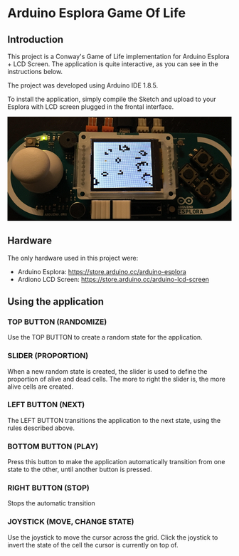# Arduino Esplora Game Of Life

## Introduction
This project is a Conway's Game of Life implementation for Arduino Esplora + LCD Screen. The application is quite interactive, as you can see in the instructions below.

The project was developed using Arduino IDE 1.8.5.

To install the application, simply compile the Sketch and upload to your Esplora with LCD screen plugged in the frontal interface.

![Arduino Esplora with Game of Life running](./image.png)

## Hardware
The only hardware used in this project were:
* Arduino Esplora: https://store.arduino.cc/arduino-esplora
* Ardiono LCD Screen: https://store.arduino.cc/arduino-lcd-screen

## Using the application

### TOP BUTTON (RANDOMIZE)
Use the TOP BUTTON to create a random state for the application.

### SLIDER (PROPORTION)
When a new random state is created, the slider is used to define the proportion of alive and dead cells. The more to right the slider is, the more alive cells are created.

### LEFT BUTTON (NEXT)
The LEFT BUTTON transitions the application to the next state, using the rules described above.

### BOTTOM BUTTON (PLAY)
Press this button to make the application automatically transition from one state to the other, until another button is pressed.

### RIGHT BUTTON (STOP)
Stops the automatic transition

### JOYSTICK (MOVE, CHANGE STATE)
Use the joystick to move the cursor across the grid. Click the joystick to invert the state of the cell the cursor is currently on top of.
